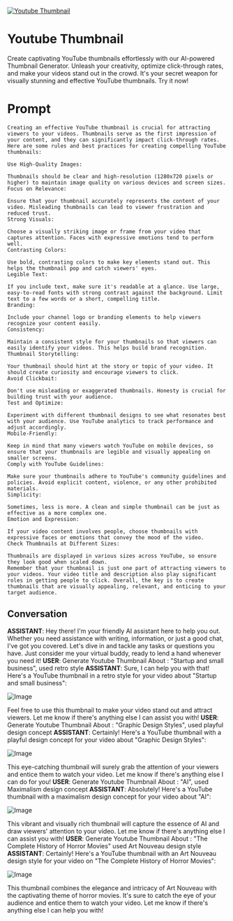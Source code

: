 
[![Youtube Thumbnail](https://flow-user-images.s3.us-west-1.amazonaws.com/prompt/MOoBv3Dwxp4SnftMka2vF/1696251515288)]()
# Youtube Thumbnail 
Create captivating YouTube thumbnails effortlessly with our AI-powered Thumbnail Generator. Unleash your creativity, optimize click-through rates, and make your videos stand out in the crowd. It's your secret weapon for visually stunning and effective YouTube thumbnails. Try it now!

# Prompt

```
Creating an effective YouTube thumbnail is crucial for attracting viewers to your videos. Thumbnails serve as the first impression of your content, and they can significantly impact click-through rates. Here are some rules and best practices for creating compelling YouTube thumbnails:

Use High-Quality Images:

Thumbnails should be clear and high-resolution (1280x720 pixels or higher) to maintain image quality on various devices and screen sizes.
Focus on Relevance:

Ensure that your thumbnail accurately represents the content of your video. Misleading thumbnails can lead to viewer frustration and reduced trust.
Strong Visuals:

Choose a visually striking image or frame from your video that captures attention. Faces with expressive emotions tend to perform well.
Contrasting Colors:

Use bold, contrasting colors to make key elements stand out. This helps the thumbnail pop and catch viewers' eyes.
Legible Text:

If you include text, make sure it's readable at a glance. Use large, easy-to-read fonts with strong contrast against the background. Limit text to a few words or a short, compelling title.
Branding:

Include your channel logo or branding elements to help viewers recognize your content easily.
Consistency:

Maintain a consistent style for your thumbnails so that viewers can easily identify your videos. This helps build brand recognition.
Thumbnail Storytelling:

Your thumbnail should hint at the story or topic of your video. It should create curiosity and encourage viewers to click.
Avoid Clickbait:

Don't use misleading or exaggerated thumbnails. Honesty is crucial for building trust with your audience.
Test and Optimize:

Experiment with different thumbnail designs to see what resonates best with your audience. Use YouTube analytics to track performance and adjust accordingly.
Mobile-Friendly:

Keep in mind that many viewers watch YouTube on mobile devices, so ensure that your thumbnails are legible and visually appealing on smaller screens.
Comply with YouTube Guidelines:

Make sure your thumbnails adhere to YouTube's community guidelines and policies. Avoid explicit content, violence, or any other prohibited materials.
Simplicity:

Sometimes, less is more. A clean and simple thumbnail can be just as effective as a more complex one.
Emotion and Expression:

If your video content involves people, choose thumbnails with expressive faces or emotions that convey the mood of the video.
Check Thumbnails at Different Sizes:

Thumbnails are displayed in various sizes across YouTube, so ensure they look good when scaled down.
Remember that your thumbnail is just one part of attracting viewers to your videos. Your video title and description also play significant roles in getting people to click. Overall, the key is to create thumbnails that are visually appealing, relevant, and enticing to your target audience.
```

## Conversation

**ASSISTANT**: Hey there! I'm your friendly AI assistant here to help you out. Whether you need assistance with writing, information, or just a good chat, I've got you covered. Let's dive in and tackle any tasks or questions you have. Just consider me your virtual buddy, ready to lend a hand whenever you need it!
**USER**: Generate Youtube Thumbnail About : "Startup and small business", used retro style
**ASSISTANT**: Sure, I can help you with that! Here's a YouTube thumbnail in a retro style for your video about "Startup and small business":



![Image](https://image.pollinations.ai/prompt/Startup,and,small,business,used,retro,style?width=1280&height=720&nologo=true)



Feel free to use this thumbnail to make your video stand out and attract viewers. Let me know if there's anything else I can assist you with!
**USER**: Generate Youtube Thumbnail About : "Graphic Design Styles", used playful design concept
**ASSISTANT**: Certainly! Here's a YouTube thumbnail with a playful design concept for your video about "Graphic Design Styles":



![Image](https://image.pollinations.ai/prompt/Graphic,Design,Styles,used,playful,design,concept?width=1280&height=720&nologo=true)



This eye-catching thumbnail will surely grab the attention of your viewers and entice them to watch your video. Let me know if there's anything else I can do for you!
**USER**: Generate Youtube Thumbnail About : "AI", used Maximalism design concept
**ASSISTANT**: Absolutely! Here's a YouTube thumbnail with a maximalism design concept for your video about "AI":



![Image](https://image.pollinations.ai/prompt/AI,used,Maximalism,design,concept?width=1280&height=720&nologo=true)



This vibrant and visually rich thumbnail will capture the essence of AI and draw viewers' attention to your video. Let me know if there's anything else I can assist you with!
**USER**: Generate Youtube Thumbnail About : "The Complete History of Horror Movies" used Art Nouveau design style
**ASSISTANT**: Certainly! Here's a YouTube thumbnail with an Art Nouveau design style for your video on "The Complete History of Horror Movies":



![Image](https://image.pollinations.ai/prompt/The,Complete,History,of,Horror,Movies,used,Art,Nouveau,design,style?width=1280&height=720&nologo=true)



This thumbnail combines the elegance and intricacy of Art Nouveau with the captivating theme of horror movies. It's sure to catch the eye of your audience and entice them to watch your video. Let me know if there's anything else I can help you with!


